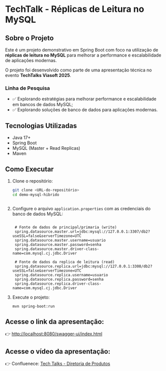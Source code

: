 # TechTalk - Réplicas de Leitura no MySQL

## Sobre o Projeto

Este é um projeto demonstrativo em Spring Boot com foco na utilização de **réplicas de leitura no MySQL** para melhorar a performance e escalabilidade de aplicações modernas.

O projeto foi desenvolvido como parte de uma apresentação técnica no evento **TechTalks Viasoft 2025**.

### Linha de Pesquisa

- ✅ Explorando estratégias para melhorar performance e escalabilidade em bancos de dados MySQL;
- ✅ Explorando soluções de banco de dados para aplicações modernas.

## Tecnologias Utilizadas

- Java 17+
- Spring Boot
- MySQL (Master + Read Replicas)
- Maven

## Como Executar

1. Clone o repositório:
   ```bash
   git clone <URL-do-repositório>
   cd demo-mysql-hibrido



2. Configure o arquivo `application.properties` com as credenciais do banco de dados MySQL:
   ```properties

    # Fonte de dados de principal/primaria (write)
    spring.datasource.master.url=jdbc:mysql://127.0.0.1:3307/db2?useSSL=false&serverTimezone=UTC
    spring.datasource.master.username=usuario
    spring.datasource.master.password=senha
    spring.datasource.master.driver-class-name=com.mysql.cj.jdbc.Driver
    
    # Fonte de dados da replica de leitura (read)
    spring.datasource.replica.url=jdbc:mysql://127.0.0.1:3308/db2?useSSL=false&serverTimezone=UTC
    spring.datasource.replica.username=usuario
    spring.datasource.replica.password=senha
    spring.datasource.replica.driver-class-name=com.mysql.cj.jdbc.Driver
   ```

3. Execute o projeto:
   ```bash
   mvn spring-boot:run
   ```

## Acesse o link da apresentação:  
   👉 [http://localhost:8080/swagger-ui/index.html](http://localhost:8080/swagger-ui/index.html)


## Acesse o vídeo da apresentação:
   👉 Confluenece: [Tech Talks - Diretoria de Produtos](https://nimitz.atlassian.net/wiki/spaces/TD/pages/4356112398/Tech+talks+-+Diretoria+de+produtos)

